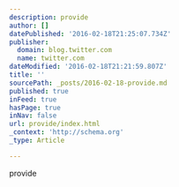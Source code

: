 ```yaml
---
description: provide
author: []
datePublished: '2016-02-18T21:25:07.734Z'
publisher:
  domain: blog.twitter.com
  name: twitter.com
dateModified: '2016-02-18T21:21:59.807Z'
title: ''
sourcePath: _posts/2016-02-18-provide.md
published: true
inFeed: true
hasPage: true
inNav: false
url: provide/index.html
_context: 'http://schema.org'
_type: Article

---
```

provide